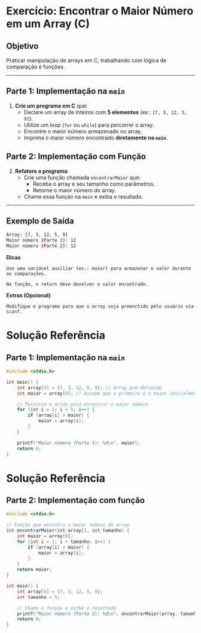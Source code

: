 # Exercício: Encontrar o Maior Número em um Array (C)

## Objetivo
Praticar manipulação de arrays em C, trabalhando com lógica de comparação e funções.

---

## Parte 1: Implementação na `main`
1. **Crie um programa em C** que:
   - Declare um array de inteiros com **5 elementos** (ex.: `[7, 3, 12, 5, 9]`).
   - Utilize um loop (`for` ou `while`) para percorrer o array.
   - Encontre o maior número armazenado no array.
   - Imprima o maior número encontrado **diretamente na `main`**.

## Parte 2: Implementação com Função
2. **Refatore o programa**:
   - Crie uma função chamada `encontrarMaior` que:
     - Receba o array e seu tamanho como parâmetros.
     - Retorne o maior número do array.
   - Chame essa função na `main` e exiba o resultado.

---

## Exemplo de Saída
```bash
Array: [7, 3, 12, 5, 9]
Maior número (Parte 1): 12
Maior número (Parte 2): 12
```


**Dicas**

    Use uma variável auxiliar (ex.: maior) para armazenar o valor durante as comparações.

    Na função, o return deve devolver o valor encontrado.

**Extras (Opcional)**

    Modifique o programa para que o array seja preenchido pelo usuário via scanf.




# Solução Referência

## Parte 1: Implementação na `main`
```c
#include <stdio.h>

int main() {
    int array[5] = {7, 3, 12, 5, 9}; // Array pré-definido
    int maior = array[0]; // Assume que o primeiro é o maior inicialmente

    // Percorre o array para encontrar o maior número
    for (int i = 1; i < 5; i++) {
        if (array[i] > maior) {
            maior = array[i];
        }
    }

    printf("Maior número (Parte 1): %d\n", maior);
    return 0;
}
```

# Solução Referência

## Parte 2: Implementação com função

```c
#include <stdio.h>

// Função que encontra o maior número do array
int encontrarMaior(int array[], int tamanho) {
    int maior = array[0];
    for (int i = 1; i < tamanho; i++) {
        if (array[i] > maior) {
            maior = array[i];
        }
    }
    return maior;
}

int main() {
    int array[5] = {7, 3, 12, 5, 9};
    int tamanho = 5;

    // Chama a função e exibe o resultado
    printf("Maior número (Parte 2): %d\n", encontrarMaior(array, tamanho));
    return 0;
}
```